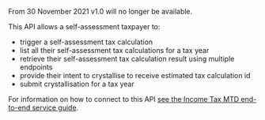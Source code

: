 From 30 November 2021 v1.0 will no longer be available.

This API allows a self-assessment taxpayer to:

* trigger a self-assessment tax calculation
* list all their self-assessment tax calculations for a tax year
* retrieve their self-assessment tax calculation result using multiple endpoints
* provide their intent to crystallise to receive estimated tax calculation id
* submit crystallisation for a tax year

For information on how to connect to this API [see the Income Tax MTD end-to-end service guide](https://developer.service.hmrc.gov.uk/guides/income-tax-mtd-end-to-end-service-guide/).